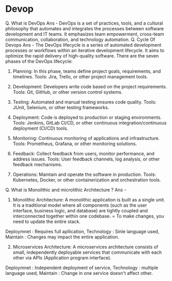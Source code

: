 # Devop
Q. What is DevOps 
Ans - DevOps is a set of practices, tools, and a cultural philosophy that automates and integrates the processes between software development and IT teams. It emphasizes team empowerment, cross-team communication, collaboration, and technology automation.
Q. Cycle Of Devops 
Ans - The DevOps lifecycle is a series of automated development processes or workflows within an iterative development lifecycle. It aims to optimize the rapid delivery of high-quality software. There are  the seven phases of the DevOps lifecycle:

 1. Planning: In this phase, teams define project goals, requirements, and timelines.
    Tools: Jira, Trello, or other project management tools.
 
 2. Development: Developers write code based on the project requirements.
    Tools: Git, GitHub, or other version control systems.

 3. Testing: Automated and manual testing ensures code quality.
    Tools: JUnit, Selenium, or other testing frameworks.

 4. Deployment: Code is deployed to production or staging environments.
    Tools: Jenkins, GitLab CI/CD, or other continuous integration/continuous deployment (CI/CD) tools.

 5. Monitoring: Continuous monitoring of applications and infrastructure.
    Tools: Prometheus, Grafana, or other monitoring solutions.

 6. Feedback: Collect feedback from users, monitor performance, and address issues.
    Tools: User feedback channels, log analysis, or other feedback mechanisms.

 7. Operations: Maintain and operate the software in production.
    Tools: Kubernetes, Docker, or other containerization and orchestration tools.




Q. What is Monolithic and microlithic Architecture ?
Ans -
1. Monolithic Architecture: A monolithic application is built as a single unit.  It is a traditional model where all components (such as the user interface, business logic, and database) are tightly coupled and interconnected together within one codebase. 
= To make changes, you need to update the entire stack.


Deploymnet : Requires full apllication,
Technology : Sinle language used,
Maintain : Changes may impact the entire application.

2. Microservices Architecture: A microservices architecture consists of small, independently deployable services that communicate with each other via APIs (Application program interface).

   
Deploymnet : Independent deployment of service,
Technology : multiple language used,
Maintain : Change in one service doesn't affect other.
